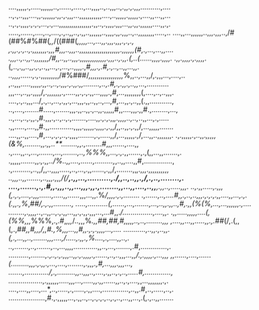 ....,,,,,.,.....,,,,,,..,......,.....,...,,,,..,..,,,..,.,,.,.,,,..........,....
..,.,..,,,....,,.,,,,,,.,,.,.,,,...,,,,,,,,,,,....,..,,,,,.,,,,,.,....,,...,,...
..,.,.,,,,.,.,.,...,.,...,,,,,,,,,,,,,,,,.,,..,.,,,,.,,,...,,.,,.,,,,,,....,,.,.
.....,......,....,..,....,.,..,,..,.,,..,,,,,,..,,,,.,,.,,,..,..,,,,,,,,.....,..
....,,...,,,,,,..,,,.,,,..,/#(##%#%##(*,,*/((###(***,,,,,...,...,,.,,,.,,,.,.,.,
,.,,.,.,..,.,,,,,,,.,,,*#,,,..,,,..,,,,,,,,,,,,,,,,,,,,.,,,,,,(#,.,...,...,,....
.,,,..,..,,..,,,,,,,/#,,..,,..,,,.,,,,,,,,,,,,,.,,,..,.,,.(*,..(......,,,,.,,,,.
.,,.,,,,.,.,,,,.*(,..,.,,..,,.,.,..,,...,.,...,..,,,,.,*#,,,.,.#,.,..,..,,...,,.
..,,,,......,.,.*,,,,,,,,,/#%###/*,,,,,,,,,,,,,,,,,*%,,..,...,,/,.,,,...,....,..
,..,,,.....,,,,,*.,,..,..,.,,,.,.,,.,,........,..,.#,.,.,,.,..,,*...,...........
,,,...,..,,.,,,,/,.,,,,,,,.,.....,,.,.,.,,...,,,,.,#,...,,,,,,,,(,....,..,..,,,.
....,.,..,,,.../,.,..,...,.,,.,...,,,.,,..,,..,...,#,...,,.,..,,(.,,...........,
..,....,.......#.....,.......,,,.,,..,,.,..,,.,,,,,#,,....,,,.,,#.,........,...,
..,...,..,.,,.,#.,,,.,..,..,.,.......,....,,.,.,.,,*,.,,,,..,..,*..,,...,.,.....
.,,.....,....,,#.,,............,,,,.,,,,,.,,,,.,.,,/,,..,,.,.,,/,...,,,,,.......
....,,..,,....,#,...,.,.,..,.,,,,........,.,.....,,/,...,,,,,.,/,...,,..,,,,,,,.
.,.,,,,,.,..,,.*,,,,,(&%,........,,.,,..**........,*,.,........#,,,......,....,,
.,....,,..,...,*.......,...,.......,..,%%%,,...,.,.*,,......,.,(,,...,,.......,.
.,,,,,.......,,.*,.,,../%..,,....,......,.........,*,..,,....,,#,..............,
.,.........,..,,/,,..,,,,.....,..,...,.,,......,.,,/,........,,*,.,,,.,,,,,,,,,,
..,,,..,,.......,..,,,.,,,/(/**,.,,...,..........,./,,..,..,,.,/,.,..,........,.
....,.......,.,.#,,.,,,..,,...,,,.,,.,........,,...,,....,..,,**,.,,..,.....,,,.
..,.,,.....,.,,,(,.,.,....,.,,,......,.....,,......*,,,...,,.%*/,,,,.,.,........
.,......,..,....#,,.,..,..,,,.,.,.,.,,....,,...,.,.(.,,.,%*,##*/,.,.,,.........,
.....,..........(,......,...,.......,...,..,,.,,..,#,.,,(%(%,...,...,,,,,,.,....
........,.,,,,..*,..,,..,.,.,,...,,.,.,,.,,,...,...#,,.*/...............,....,,.
.,,.....,,,,,....(,(%%,,,*%%%,.,.#,*,,,*/..,,,%*.,,##,##,#,,,,,..,..,........,,,
,....,,...,,.....,,.,.*##(/,.(,,(,.,#*#,,#,,,/,,#.,%,,,...,,#,,.,.,.,,,,...,....
...........,..,,.,..,,.(,.,...,,..,.......,,,....,/.....,.,,.,%....,.,....,,..,.
..,.......,..,.......,*..,...,,,,............,,..,...,.......,.#,.............,.
..........,.......,.,*..,.,.,,,..,,.,.,,,,.,......,..,..,,,...,,/.,.,,,,.,...,,,
,,......,....,......(.........,,,.,.,,.,...,....,........,.,,,.,#,...,,,.,,,...,
.......,............/,.,.........,,..,,,..,....,.,,..,.,..,.....#,.............,
.................,.,,,,,,.....,,,...,.....,,.,,......,,..,.,....,*,...,,,,,,,.,.
....,....,,....,...*,..,.....,.,.....,.,,....,.............,..,,.#,..,.....,..,.
..................,#.,.,,,,,...,.,,..,..,.,.,.,..,.,..,...,,...,.(,.,..,,.......
